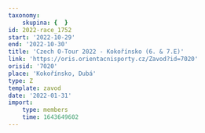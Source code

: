 ```yaml
---
taxonomy:
    skupina: {  }
id: 2022-race_1752
start: '2022-10-29'
end: '2022-10-30'
title: 'Czech O-Tour 2022 - Kokořínsko (6. & 7.E)'
link: 'https://oris.orientacnisporty.cz/Zavod?id=7020'
orisid: '7020'
place: 'Kokořínsko, Dubá'
type: Z
template: zavod
date: '2022-01-31'
import:
    type: members
    time: 1643649602
---
```


